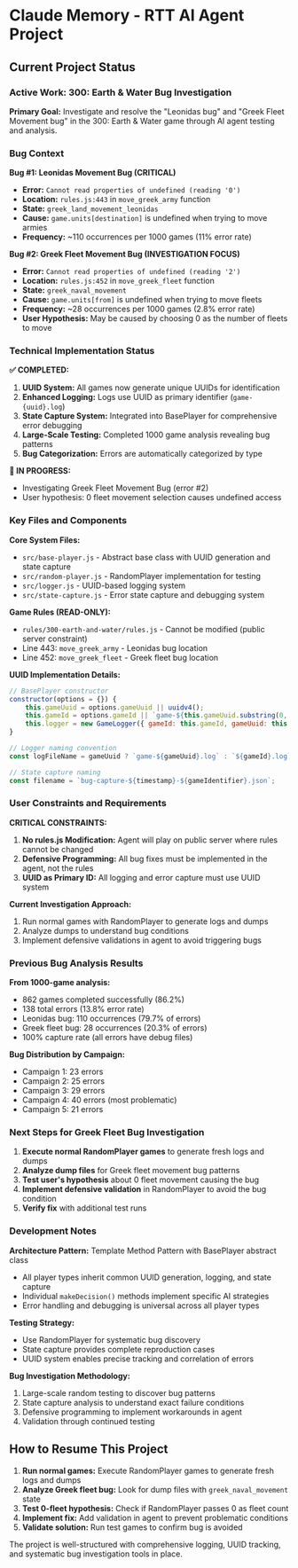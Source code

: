 # Claude Memory - RTT AI Agent Project

## Current Project Status

### Active Work: 300: Earth & Water Bug Investigation

**Primary Goal:** Investigate and resolve the "Leonidas bug" and "Greek Fleet Movement bug" in the 300: Earth & Water game through AI agent testing and analysis.

### Bug Context

**Bug #1: Leonidas Movement Bug (CRITICAL)**
- **Error:** `Cannot read properties of undefined (reading '0')`
- **Location:** `rules.js:443` in `move_greek_army` function
- **State:** `greek_land_movement_leonidas` 
- **Cause:** `game.units[destination]` is undefined when trying to move armies
- **Frequency:** ~110 occurrences per 1000 games (11% error rate)

**Bug #2: Greek Fleet Movement Bug (INVESTIGATION FOCUS)**
- **Error:** `Cannot read properties of undefined (reading '2')`
- **Location:** `rules.js:452` in `move_greek_fleet` function  
- **State:** `greek_naval_movement`
- **Cause:** `game.units[from]` is undefined when trying to move fleets
- **Frequency:** ~28 occurrences per 1000 games (2.8% error rate)
- **User Hypothesis:** May be caused by choosing 0 as the number of fleets to move

### Technical Implementation Status

**✅ COMPLETED:**
1. **UUID System:** All games now generate unique UUIDs for identification
2. **Enhanced Logging:** Logs use UUID as primary identifier (`game-{uuid}.log`)
3. **State Capture System:** Integrated into BasePlayer for comprehensive error debugging
4. **Large-Scale Testing:** Completed 1000 game analysis revealing bug patterns
5. **Bug Categorization:** Errors are automatically categorized by type

**🔄 IN PROGRESS:**
- Investigating Greek Fleet Movement Bug (error #2)
- User hypothesis: 0 fleet movement selection causes undefined access

### Key Files and Components

**Core System Files:**
- `src/base-player.js` - Abstract base class with UUID generation and state capture
- `src/random-player.js` - RandomPlayer implementation for testing
- `src/logger.js` - UUID-based logging system
- `src/state-capture.js` - Error state capture and debugging system

**Game Rules (READ-ONLY):**
- `rules/300-earth-and-water/rules.js` - Cannot be modified (public server constraint)
- Line 443: `move_greek_army` - Leonidas bug location  
- Line 452: `move_greek_fleet` - Greek fleet bug location

**UUID Implementation Details:**
```javascript
// BasePlayer constructor
constructor(options = {}) {
    this.gameUuid = options.gameUuid || uuidv4();
    this.gameId = options.gameId || `game-${this.gameUuid.substring(0, 8)}`;
    this.logger = new GameLogger({ gameId: this.gameId, gameUuid: this.gameUuid, ...options });
}

// Logger naming convention
const logFileName = gameUuid ? `game-${gameUuid}.log` : `${gameId}.log`;

// State capture naming
const filename = `bug-capture-${timestamp}-${gameIdentifier}.json`;
```

### User Constraints and Requirements

**CRITICAL CONSTRAINTS:**
1. **No rules.js Modification:** Agent will play on public server where rules cannot be changed
2. **Defensive Programming:** All bug fixes must be implemented in the agent, not the rules
3. **UUID as Primary ID:** All logging and error capture must use UUID system

**Current Investigation Approach:**
1. Run normal games with RandomPlayer to generate logs and dumps
2. Analyze dumps to understand bug conditions
3. Implement defensive validations in agent to avoid triggering bugs

### Previous Bug Analysis Results

**From 1000-game analysis:**
- 862 games completed successfully (86.2%)
- 138 total errors (13.8% error rate)
- Leonidas bug: 110 occurrences (79.7% of errors)
- Greek fleet bug: 28 occurrences (20.3% of errors)
- 100% capture rate (all errors have debug files)

**Bug Distribution by Campaign:**
- Campaign 1: 23 errors
- Campaign 2: 25 errors  
- Campaign 3: 29 errors
- Campaign 4: 40 errors (most problematic)
- Campaign 5: 21 errors

### Next Steps for Greek Fleet Bug Investigation

1. **Execute normal RandomPlayer games** to generate fresh logs and dumps
2. **Analyze dump files** for Greek fleet movement bug patterns
3. **Test user's hypothesis** about 0 fleet movement causing the bug
4. **Implement defensive validation** in RandomPlayer to avoid the bug condition
5. **Verify fix** with additional test runs

### Development Notes

**Architecture Pattern:** Template Method Pattern with BasePlayer abstract class
- All player types inherit common UUID generation, logging, and state capture
- Individual `makeDecision()` methods implement specific AI strategies
- Error handling and debugging is universal across all player types

**Testing Strategy:**
- Use RandomPlayer for systematic bug discovery
- State capture provides complete reproduction cases
- UUID system enables precise tracking and correlation of errors

**Bug Investigation Methodology:**
1. Large-scale random testing to discover bug patterns
2. State capture analysis to understand exact failure conditions  
3. Defensive programming to implement workarounds in agent
4. Validation through continued testing

## How to Resume This Project

1. **Run normal games:** Execute RandomPlayer games to generate fresh logs and dumps
2. **Analyze Greek fleet bug:** Look for dump files with `greek_naval_movement` state
3. **Test 0-fleet hypothesis:** Check if RandomPlayer passes 0 as fleet count
4. **Implement fix:** Add validation in agent to prevent problematic conditions
5. **Validate solution:** Run test games to confirm bug is avoided

The project is well-structured with comprehensive logging, UUID tracking, and systematic bug investigation tools in place.